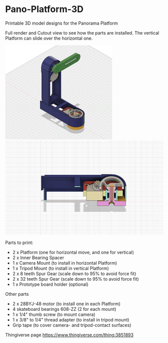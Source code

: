 # Pano-Platform-3D
Printable 3D model designs for the Panorama Platform

Full render and Cutout view to see how the parts are installed. The vertical Platform can slide over the horizontal one.

<img height="300" src="Full%20Render.jpg" alt="Full Render">
<img height="300" src="Cutout%20View.jpg" alt="Cutout View">

Parts to print:
- 2 x Platform (one for horizontal move, and one for vertical)
- 2 x Inner Bearing Spacer
- 1 x Camera Mount (to install in horizontal Platform)
- 1 x Tripod Mount (to install in vertical Platform)
- 2 x 8 teeth Spur Gear (scale down to 95% to avoid force fit)
- 2 x 32 teeth Spur Gear (scale down to 95% to avoid force fit)
- 1 x Prototype board holder (optional)

Other parts
- 2 x 28BYJ-48 motor (to install one in each Platform)
- 4 skateboard bearings 608-ZZ (2 for each mount)
- 1 x 1/4" thumb screw (to mount camera)
- 1 x 3/8" to 1/4" thread adapter (to install in tripod mount)
- Grip tape (to cover camera- and tripod-contact surfaces)

Thingiverse page https://www.thingiverse.com/thing:3851893


